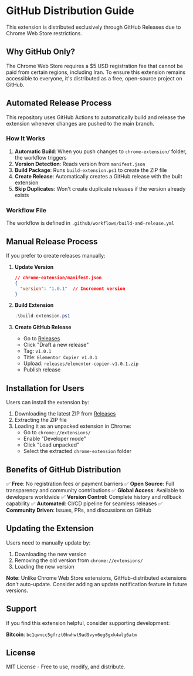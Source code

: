 # GitHub Distribution Guide

This extension is distributed exclusively through GitHub Releases due to Chrome Web Store restrictions.

## Why GitHub Only?

The Chrome Web Store requires a $5 USD registration fee that cannot be paid from certain regions, including Iran. To ensure this extension remains accessible to everyone, it's distributed as a free, open-source project on GitHub.

## Automated Release Process

This repository uses GitHub Actions to automatically build and release the extension whenever changes are pushed to the main branch.

### How It Works

1. **Automatic Build**: When you push changes to `chrome-extension/` folder, the workflow triggers
2. **Version Detection**: Reads version from `manifest.json`
3. **Build Package**: Runs `build-extension.ps1` to create the ZIP file
4. **Create Release**: Automatically creates a GitHub release with the built extension
5. **Skip Duplicates**: Won't create duplicate releases if the version already exists

### Workflow File

The workflow is defined in `.github/workflows/build-and-release.yml`

## Manual Release Process

If you prefer to create releases manually:

1. **Update Version**
   ```json
   // chrome-extension/manifest.json
   {
     "version": "1.0.1"  // Increment version
   }
   ```

2. **Build Extension**
   ```powershell
   .\build-extension.ps1
   ```

3. **Create GitHub Release**
   - Go to [Releases](https://github.com/kazemcodes/elementor-copy/releases)
   - Click "Draft a new release"
   - Tag: `v1.0.1`
   - Title: `Elementor Copier v1.0.1`
   - Upload: `releases/elementor-copier-v1.0.1.zip`
   - Publish release

## Installation for Users

Users can install the extension by:

1. Downloading the latest ZIP from [Releases](https://github.com/kazemcodes/elementor-copy/releases)
2. Extracting the ZIP file
3. Loading it as an unpacked extension in Chrome:
   - Go to `chrome://extensions/`
   - Enable "Developer mode"
   - Click "Load unpacked"
   - Select the extracted `chrome-extension` folder

## Benefits of GitHub Distribution

✅ **Free**: No registration fees or payment barriers
✅ **Open Source**: Full transparency and community contributions
✅ **Global Access**: Available to developers worldwide
✅ **Version Control**: Complete history and rollback capability
✅ **Automated**: CI/CD pipeline for seamless releases
✅ **Community Driven**: Issues, PRs, and discussions on GitHub

## Updating the Extension

Users need to manually update by:
1. Downloading the new version
2. Removing the old version from `chrome://extensions/`
3. Loading the new version

**Note**: Unlike Chrome Web Store extensions, GitHub-distributed extensions don't auto-update. Consider adding an update notification feature in future versions.

## Support

If you find this extension helpful, consider supporting development:

**Bitcoin**: `bc1qwncc5gfrzt0hwhwt9ad9vyv6eg8gxk4wlg6atm`

## License

MIT License - Free to use, modify, and distribute.
